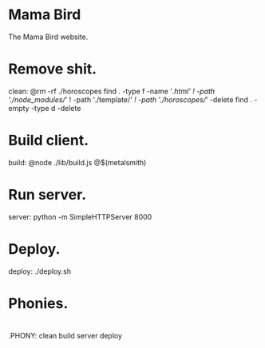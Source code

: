 # Mama Bird

The Mama Bird website.



# Remove shit.
clean:
    @rm -rf ./horoscopes
    find . -type f -name '*.html' ! -path './node_modules/*' ! -path './template/*' ! -path './horoscopes/*' -delete
    find . -empty -type d -delete

# Build client.
build:
    @node ./lib/build.js
    @$(metalsmith)

# Run server.
server:
    python -m SimpleHTTPServer 8000

# Deploy.
deploy:
    ./deploy.sh

#
# Phonies.
#

.PHONY: clean build server deploy